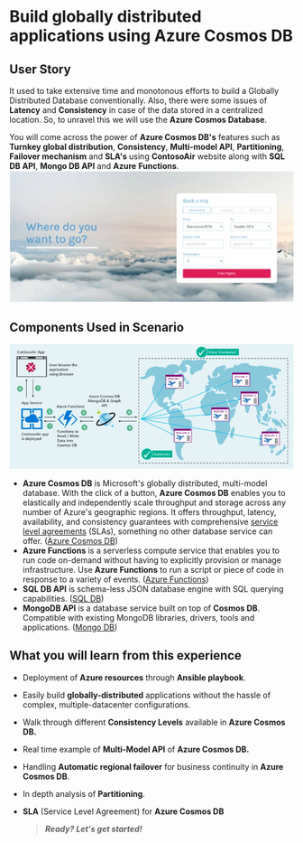 # Build globally distributed applications using Azure Cosmos DB

## User Story

It used to take extensive time and monotonous efforts to build a Globally Distributed Database conventionally. Also, there were some issues of **Latency** and **Consistency** in case of the data stored in a centralized location. So, to unravel this we will use the **Azure Cosmos Database**.

You will come across the power of **Azure Cosmos DB's** features such as **Turnkey global distribution**, **Consistency**, **Multi-model API**, **Partitioning**, **Failover mechanism** and **SLA's** using **ContosoAir** website along with **SQL DB API**, **Mongo DB API** and **Azure** **Functions**.
    ![](img/Intro.jpg)

## Components Used in Scenario

   ![](img/architechture.jpg)

- **Azure Cosmos DB** is Microsoft's globally distributed, multi-model database. With the click of a button, **Azure Cosmos DB** enables you to elastically and independently scale throughput and storage across any number of Azure's geographic regions. It offers throughput, latency, availability, and consistency guarantees with comprehensive  [service level agreements](https://aka.ms/acdbsla) (SLAs), something no other database service can offer. ([Azure Cosmos DB](https://docs.microsoft.com/en-us/azure/cosmos-db/))
- **Azure Functions** is a serverless compute service that enables you to run code on-demand without having to explicitly provision or manage infrastructure. Use **Azure Functions** to run a script or piece of code in response to a variety of events. ([Azure Functions](https://docs.microsoft.com/en-us/azure/azure-functions/))
- **SQL DB API** is schema-less JSON database engine with SQL querying capabilities. ([SQL DB](https://docs.microsoft.com/en-us/azure/cosmos-db/documentdb-introduction))
- **MongoDB API** is a database service built on top of **Cosmos DB**. Compatible with existing MongoDB libraries, drivers, tools and applications. ([Mongo DB](https://docs.microsoft.com/en-us/azure/cosmos-db/mongodb-introduction))

## What you will learn from this experience

- Deployment of **Azure resources** through **Ansible playbook**.
- Easily build **globally-distributed** applications without the hassle of complex, multiple-datacenter configurations.
- Walk through different **Consistency Levels** available in **Azure Cosmos DB.**
- Real time example of **Multi-Model API** of **Azure Cosmos DB.**
- Handling **Automatic regional failover** for business continuity in **Azure Cosmos DB**.
- In depth analysis of **Partitioning**.
- **SLA** (Service Level Agreement) for **Azure Cosmos DB**

  > _**Ready? Let's get started!**_

